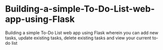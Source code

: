 # Building-a-simple-To-Do-List-web-app-using-Flask
Building a simple To-Do List web app using Flask wherein you can add new tasks, update existing tasks, delete existing tasks and view your current to-do list
